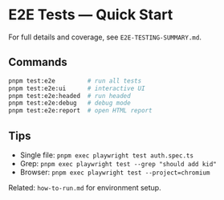 # E2E Tests — Quick Start

For full details and coverage, see `E2E-TESTING-SUMMARY.md`.

## Commands

```bash
pnpm test:e2e         # run all tests
pnpm test:e2e:ui      # interactive UI
pnpm test:e2e:headed  # run headed
pnpm test:e2e:debug   # debug mode
pnpm test:e2e:report  # open HTML report
```

## Tips

- Single file: `pnpm exec playwright test auth.spec.ts`
- Grep: `pnpm exec playwright test --grep "should add kid"`
- Browser: `pnpm exec playwright test --project=chromium`

Related: `how-to-run.md` for environment setup.

